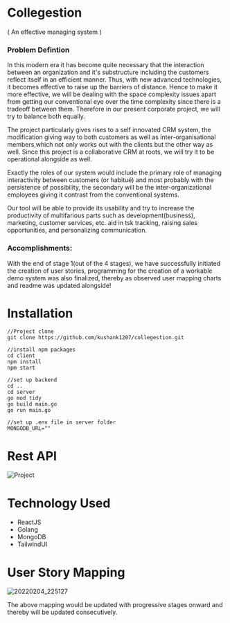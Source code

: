 # Collegestion

( An effective managing system )

### Problem Defintion

In this modern era it has become quite necessary that the interaction between an organization and it's substructure including the customers reflect itself in an efficient manner. Thus, with new advanced technologies, it becomes effective to raise up the barriers of distance. Hence to make it more effective, we will be dealing with the space complexity issues apart from getting our conventional eye over the time complexity since there is a tradeoff between them. Therefore in our present corporate project, we will try to balance both equally.

The project particularly gives rises to a self innovated CRM system, the modification giving way to both customers as well as inter-organisational members,which not only works out with the clients but the other way as well. Since this project is a collaborative CRM at roots, we will try it to be operational alongside as well. 

Exactly the roles of our system would include the primary role of managing interactivity between customers (or habitué) and most probably with the persistence of possibility, the secondary will be the inter-organizational employees giving it contrast from the conventional systems.

Our tool will be able to provide its usability and try to increase the productivity of multifarious parts such as development(business), marketing, customer services, etc. aid in tsk tracking, raising sales opportunities, and personalizing communication.


### Accomplishments:
With the end of stage 1(out of the 4 stages), we have successfully initiated the creation of user stories, programming for the creation of a workable demo system was also finalized, thereby as observed user mapping charts and readme was updated alongside!

# Installation

```
//Project clone
git clone https://github.com/kushank1207/collegestion.git

//install npm packages
cd client
npm install
npm start

//set up backend
cd ..
cd server
go mod tidy
go build main.go
go run main.go

//set up .env file in server folder
MONGODB_URL=""
```
# Rest API
![Project](https://user-images.githubusercontent.com/66404378/153310836-89ec67fe-f294-4038-8784-85d6bfd2b272.gif)


# Technology Used

* ReactJS
* Golang
* MongoDB
* TailwindUI

# User Story Mapping
![20220204_225127](https://user-images.githubusercontent.com/43453205/152628375-e2d91300-0590-42d4-b191-273c69e23655.jpg)


The above mapping would be updated with progressive stages onward and thereby will be updated consecutively.

